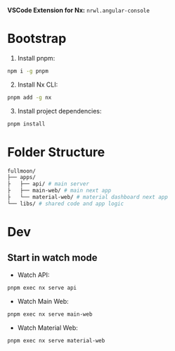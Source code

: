 __VSCode Extension for Nx:__ `nrwl.angular-console`

# Bootstrap

1. Install pnpm:

```bash
npm i -g pnpm
```

2. Install Nx CLI:

```bash
pnpm add -g nx
```

3. Install project dependencies:

```bash
pnpm install
```

# Folder Structure

```bash
fullmoon/
├── apps/
├   ├── api/ # main server
├   ├── main-web/ # main next app 
├   └── material-web/ # material dashboard next app
└── libs/ # shared code and app logic
```

# Dev

## Start in watch mode

- Watch API:

```bash
pnpm exec nx serve api
```

- Watch Main Web:

```bash
pnpm exec nx serve main-web
```

- Watch Material Web:

```bash
pnpm exec nx serve material-web
```